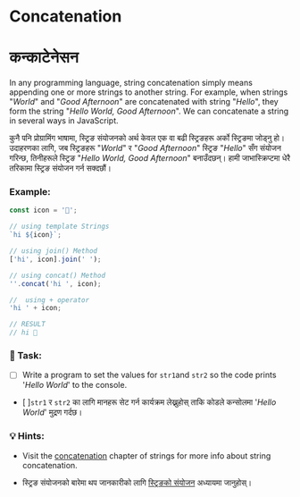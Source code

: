 # Concatenation

# कन्काटेनेसन

In any programming language, string concatenation simply means appending one or more strings to another string. For example, when strings "_World_" and "_Good Afternoon_" are concatenated with string "_Hello_", they form the string "_Hello World, Good Afternoon_". We can concatenate a string in several ways in JavaScript.

कुनै पनि प्रोग्रामिंग भाषामा, स्ट्रिङ संयोजनको अर्थ केवल एक वा बढी स्ट्रिङहरू अर्को स्ट्रिङमा जोड्नु हो। उदाहरणका लागि, जब स्ट्रिङहरू "_World_" र "_Good Afternoon_" स्ट्रिङ "_Hello_" सँग संयोजन गरिन्छ, तिनीहरूले स्ट्रिङ "_Hello World, Good Afternoon_" बनाउँदछन्। हामी जाभास्क्रिप्टमा धेरै तरिकामा स्ट्रिङ संयोजन गर्न सक्दछौं।


### Example:

```javascript
const icon = '👋';

// using template Strings
`hi ${icon}`;

// using join() Method
['hi', icon].join(' ');

// using concat() Method
''.concat('hi ', icon);

//  using + operator
'hi ' + icon;

// RESULT
// hi 👋
```

### 📝 Task:

* [ ] Write a program to set the values for `str1`and `str2` so the code prints '_Hello World_' to the console.

* [ ]`str1` र `str2` का लागि मानहरू सेट गर्न कार्यक्रम लेख्नुहोस् ताकि कोडले कन्सोलमा '_Hello World_' मुद्रण गर्दछ।

### 💡 Hints:

* Visit the [concatenation](../strings/concat.md) chapter of strings for more info about string concatenation.

* स्ट्रिङ संयोजनको बारेमा थप जानकारीको लागि [स्ट्रिङको संयोजन](../strings/concat.md) अध्यायमा जानुहोस्।
